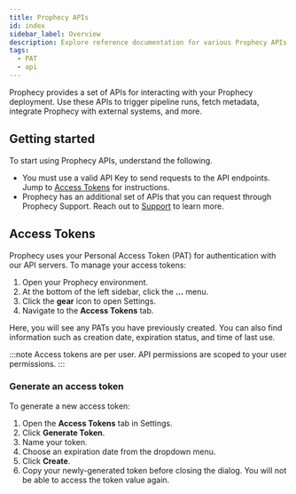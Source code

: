 ```yaml
---
title: Prophecy APIs
id: index
sidebar_label: Overview
description: Explore reference documentation for various Prophecy APIs
tags:
  - PAT
  - api
---
```


Prophecy provides a set of APIs for interacting with your Prophecy deployment. Use these APIs to trigger pipeline runs, fetch metadata, integrate Prophecy with external systems, and more.

## Getting started

To start using Prophecy APIs, understand the following.

- You must use a valid API Key to send requests to the API endpoints. Jump to [Access Tokens](#access-tokens) for instructions.
- Prophecy has an additional set of APIs that you can request through Prophecy Support. Reach out to [Support](mailto:support@prophecy.io) to learn more.

## Access Tokens

Prophecy uses your Personal Access Token (PAT) for authentication with our API servers. To manage your access tokens:

1. Open your Prophecy environment.
1. At the bottom of the left sidebar, click the **...** menu.
1. Click the **gear** icon to open Settings.
1. Navigate to the **Access Tokens** tab.

Here, you will see any PATs you have previously created. You can also find information such as creation date, expiration status, and time of last use.

:::note
Access tokens are per user. API permissions are scoped to your user permissions.
:::

### Generate an access token

To generate a new access token:

1. Open the **Access Tokens** tab in Settings.
1. Click **Generate Token**.
1. Name your token.
1. Choose an expiration date from the dropdown menu.
1. Click **Create**.
1. Copy your newly-generated token before closing the dialog. You will not be able to access the token value again.
